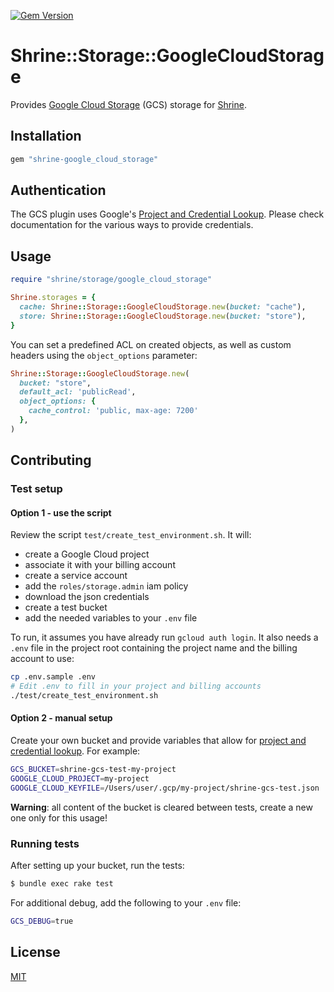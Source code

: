 [![Gem Version](https://badge.fury.io/rb/shrine-google_cloud_storage.svg)](https://badge.fury.io/rb/shrine-google_cloud_storage)

# Shrine::Storage::GoogleCloudStorage

Provides [Google Cloud Storage] (GCS) storage for [Shrine].

## Installation

```ruby
gem "shrine-google_cloud_storage"
```

## Authentication

The GCS plugin uses Google's [Project and Credential Lookup]. Please check
documentation for the various ways to provide credentials.

## Usage

```rb
require "shrine/storage/google_cloud_storage"

Shrine.storages = {
  cache: Shrine::Storage::GoogleCloudStorage.new(bucket: "cache"),
  store: Shrine::Storage::GoogleCloudStorage.new(bucket: "store"),
}
```

You can set a predefined ACL on created objects, as well as custom headers using the `object_options` parameter:

```rb
Shrine::Storage::GoogleCloudStorage.new(
  bucket: "store",
  default_acl: 'publicRead',
  object_options: {
    cache_control: 'public, max-age: 7200'
  },
)
```


## Contributing

### Test setup

#### Option 1 - use the script

Review the script `test/create_test_environment.sh`. It will:
- create a Google Cloud project
- associate it with your billing account
- create a service account
- add the `roles/storage.admin` iam policy
- download the json credentials
- create a test bucket
- add the needed variables to your `.env` file

To run, it assumes you have already run `gcloud auth login`.
It also needs a `.env` file in the project root containing the project name
and the billing account to use:

```sh
cp .env.sample .env
# Edit .env to fill in your project and billing accounts
./test/create_test_environment.sh
```

#### Option 2 - manual setup

Create your own bucket and provide variables that allow for [project and credential lookup](http://googlecloudplatform.github.io/google-cloud-ruby/#/docs/google-cloud-storage/v1.6.0/guides/authentication#projectandcredentiallookup).
For example:

```sh
GCS_BUCKET=shrine-gcs-test-my-project
GOOGLE_CLOUD_PROJECT=my-project
GOOGLE_CLOUD_KEYFILE=/Users/user/.gcp/my-project/shrine-gcs-test.json
```

**Warning**: all content of the bucket is cleared between tests, create a new one only for this usage!

### Running tests

After setting up your bucket, run the tests:

```sh
$ bundle exec rake test
```

For additional debug, add the following to your `.env` file:

```sh
GCS_DEBUG=true
```

## License

[MIT](http://opensource.org/licenses/MIT)

[Google Cloud Storage]: https://cloud.google.com/storage/
[Shrine]: https://github.com/janko-m/shrine
[Project and Credential Lookup]: http://googlecloudplatform.github.io/google-cloud-ruby/#/docs/google-cloud-storage/master/guides/authentication#projectandcredentiallookup
